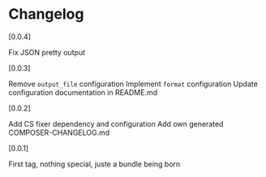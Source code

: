 # Changelog

[0.0.4]

Fix JSON pretty output

[0.0.3]

Remove `output_file` configuration
Implement `format` configuration
Update configuration documentation in README.md

[0.0.2]

Add CS fixer dependency and configuration
Add own generated COMPOSER-CHANGELOG.md

[0.0.1]

First tag, nothing special, juste a bundle being born